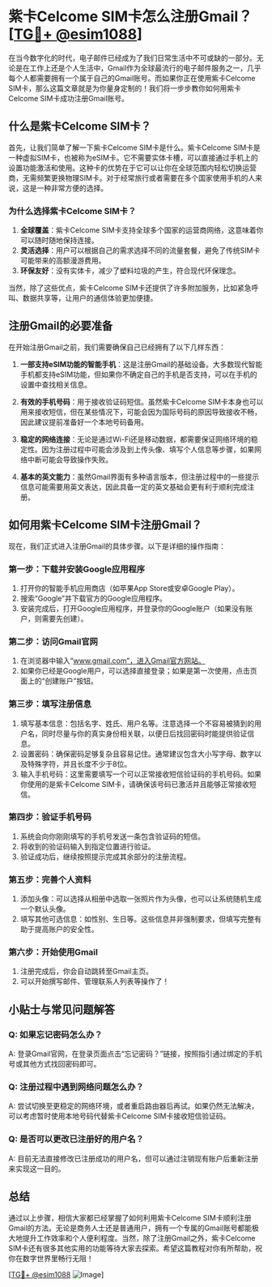 # 紫卡Celcome SIM卡怎么注册Gmail？[[TG💪+ @esim1088](https://t.me/s/esim1088)]

在当今数字化的时代，电子邮件已经成为了我们日常生活中不可或缺的一部分。无论是在工作上还是个人生活中，Gmail作为全球最流行的电子邮件服务之一，几乎每个人都需要拥有一个属于自己的Gmail账号。而如果你正在使用紫卡Celcome SIM卡，那么这篇文章就是为你量身定制的！我们将一步步教你如何用紫卡Celcome SIM卡成功注册Gmail账号。

## 什么是紫卡Celcome SIM卡？

首先，让我们简单了解一下紫卡Celcome SIM卡是什么。紫卡Celcome SIM卡是一种虚拟SIM卡，也被称为eSIM卡。它不需要实体卡槽，可以直接通过手机上的设置功能激活和使用。这种卡的优势在于它可以让你在全球范围内轻松切换运营商，无需频繁更换物理SIM卡。对于经常旅行或者需要在多个国家使用手机的人来说，这是一种非常方便的选择。

### 为什么选择紫卡Celcome SIM卡？

1. **全球覆盖**：紫卡Celcome SIM卡支持全球多个国家的运营商网络，这意味着你可以随时随地保持连接。
2. **灵活选择**：用户可以根据自己的需求选择不同的流量套餐，避免了传统SIM卡可能带来的高额漫游费用。
3. **环保友好**：没有实体卡，减少了塑料垃圾的产生，符合现代环保理念。

当然，除了这些优点，紫卡Celcome SIM卡还提供了许多附加服务，比如紧急呼叫、数据共享等，让用户的通信体验更加便捷。

## 注册Gmail的必要准备

在开始注册Gmail之前，我们需要确保自己已经拥有了以下几样东西：

1. **一部支持eSIM功能的智能手机**：这是注册Gmail的基础设备。大多数现代智能手机都支持eSIM功能，但如果你不确定自己的手机是否支持，可以在手机的设置中查找相关信息。
   
2. **有效的手机号码**：用于接收验证码短信。虽然紫卡Celcome SIM卡本身也可以用来接收短信，但在某些情况下，可能会因为国际号码的原因导致接收不畅，因此建议提前准备好一个本地号码备用。

3. **稳定的网络连接**：无论是通过Wi-Fi还是移动数据，都需要保证网络环境的稳定性。因为注册过程中可能会涉及到上传头像、填写个人信息等步骤，如果网络中断可能会导致操作失败。

4. **基本的英文能力**：虽然Gmail界面有多种语言版本，但注册过程中的一些提示信息可能需要用英文表达，因此具备一定的英文基础会更有利于顺利完成注册。

## 如何用紫卡Celcome SIM卡注册Gmail？

现在，我们正式进入注册Gmail的具体步骤。以下是详细的操作指南：

### 第一步：下载并安装Google应用程序

1. 打开你的智能手机应用商店（如苹果App Store或安卓Google Play）。
2. 搜索“Google”并下载官方的Google应用程序。
3. 安装完成后，打开Google应用程序，并登录你的Google账户（如果没有账户，则需要先创建）。

### 第二步：访问Gmail官网

1. 在浏览器中输入“www.gmail.com”，进入Gmail官方网站。
2. 如果你已经是Google用户，可以选择直接登录；如果是第一次使用，点击页面上的“创建账户”按钮。

### 第三步：填写注册信息

1. 填写基本信息：包括名字、姓氏、用户名等。注意选择一个不容易被猜到的用户名，同时尽量与你的真实身份相关联，以便日后找回密码时能提供验证信息。
2. 设置密码：确保密码足够复杂且容易记住。通常建议包含大小写字母、数字以及特殊字符，并且长度不少于8位。
3. 输入手机号码：这里需要填写一个可以正常接收短信验证码的手机号码。如果你使用的是紫卡Celcome SIM卡，请确保该号码已激活并且能够正常接收短信。

### 第四步：验证手机号码

1. 系统会向你刚刚填写的手机号发送一条包含验证码的短信。
2. 将收到的验证码输入到指定位置进行验证。
3. 验证成功后，继续按照提示完成其余部分的注册流程。

### 第五步：完善个人资料

1. 添加头像：可以选择从相册中选取一张照片作为头像，也可以让系统随机生成一个默认头像。
2. 填写其他可选信息：如性别、生日等。这些信息并非强制要求，但填写完整有助于提高账户的安全性。

### 第六步：开始使用Gmail

1. 注册完成后，你会自动跳转至Gmail主页。
2. 可以开始撰写邮件、管理联系人列表等操作了！

## 小贴士与常见问题解答

### Q: 如果忘记密码怎么办？
A: 登录Gmail官网，在登录页面点击“忘记密码？”链接，按照指引通过绑定的手机号或其他方式找回密码即可。

### Q: 注册过程中遇到网络问题怎么办？
A: 尝试切换至更稳定的网络环境，或者重启路由器后再试。如果仍然无法解决，可以考虑暂时使用本地号码代替紫卡Celcome SIM卡接收短信验证码。

### Q: 是否可以更改已注册好的用户名？
A: 目前无法直接修改已注册成功的用户名，但可以通过注销现有账户后重新注册来实现这一目的。

## 总结

通过以上步骤，相信大家都已经掌握了如何利用紫卡Celcome SIM卡顺利注册Gmail的方法。无论是商务人士还是普通用户，拥有一个专属的Gmail账号都能极大地提升工作效率和个人便利程度。当然，除了注册Gmail之外，紫卡Celcome SIM卡还有很多其他实用的功能等待大家去探索。希望这篇教程对你有所帮助，祝你在数字世界里畅行无阻！

[[TG💪+ @esim1088](https://t.me/s/esim1088) ![Image](https://i.postimg.cc/4NQfJmqS/Snipaste-2025-05-13-00-14-12.png)]